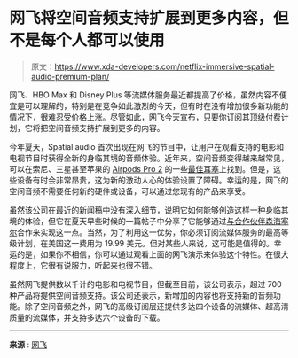# 网飞将空间音频支持扩展到更多内容，但不是每个人都可以使用

> 原文：<https://www.xda-developers.com/netflix-immersive-spatial-audio-premium-plan/>

网飞、HBO Max 和 Disney Plus 等流媒体服务最近都提高了价格，虽然内容不便宜是可以理解的，特别是在竞争如此激烈的今天，但有时在没有增加很多新功能的情况下，很难忍受价格上涨。尽管如此，网飞今天宣布，只要你订阅其顶级付费计划，它将把空间音频支持扩展到更多的内容。

今年夏天，Spatial audio 首次出现在网飞的节目中，让用户在观看支持的电影和电视节目时获得全新的身临其境的音频体验。近年来，空间音频变得越来越常见，可以在索尼、三星甚至苹果的 [Airpods Pro 2](https://www.xda-developers.com/airpods-pro-2-review/) 的一些[最佳耳塞](https://www.xda-developers.com/best-wireless-earbuds/)上找到。但是，这些设备有时会非常昂贵，这为新的激动人心的体验设置了障碍。幸运的是，网飞的空间音频不需要任何新的硬件或设备，可以通过您现有的产品来享受。

虽然该公司在最近的新闻稿中没有深入细节，说明它如何能够创造这样一种身临其境的体验，但它在夏天早些时候的一篇帖子中分享了它能够通过[与合作伙伴森海塞尔](https://about.netflix.com/en/news/netflix-spatial-audio)合作来实现这一点。当然，为了利用这一优势，你必须订阅流媒体服务的最高等级计划，在美国这一费用为 19.99 美元。但对某些人来说，这可能是值得的。幸运的是，如果你不相信，你可以通过观看上面的网飞演示来体验这个特性。在很大程度上，它很有说服力，听起来也很不错。

虽然网飞提供数以千计的电影和电视节目，但截至目前，该公司表示，超过 700 种产品将提供空间音频支持。该公司还表示，新增加的内容也将支持新的音频功能。除了空间音频之外，网飞的高级订阅层还提供多达四个设备的流媒体、超高清质量的流媒体，并支持多达六个设备的下载。

* * *

**来源** : [网飞](https://about.netflix.com/en/news/bringing-new-features-to-netflixs-premium-plan)